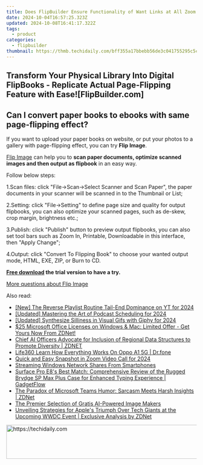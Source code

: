 ```yaml
---
title: Does FlipBuilder Ensure Functionality of Want Links at All Zoom Levels on Web Pages?
date: 2024-10-04T16:57:25.323Z
updated: 2024-10-08T16:41:17.322Z
tags:
  - product
categories:
  - flipbuilder
thumbnail: https://thmb.techidaily.com/bff355a17bbebb56de3c041755295c5c8bf9f4acf5be59b973b9764a7f77ac05.jpg
---
```


## Transform Your Physical Library Into Digital FlipBooks - Replicate Actual Page-Flipping Feature with Ease![FlipBuilder.com]

## Can I convert paper books to ebooks with same page-flipping effect?

If you want to upload your paper books on website, or put your photos to a gallery with page-flipping effect, you can try **Flip Image**. 

[Flip Image](https://tools.techidaily.com/flipbuilder/products/) can help you to **scan paper documents, optimize scanned images and then output as flipbook** in an easy way.

Follow below steps:

1.Scan files: click "File->Scan->Select Scanner and Scan Paper", the paper documents in your scanner will be scanned in to the Thumbnail or List;

2.Setting: click "File->Setting" to define page size and quality for output flipbooks, you can also optimize your scanned pages, such as de-skew, crop margin, brightness etc.;

3.Publish: click "Publish" button to preview output flipbooks, you can also set tool bars such as Zoom In, Printable, Downloadable in this interface, then "Apply Change";

4.Output: click "Convert To Flipping Book" to choose your wanted output mode, HTML, EXE, ZIP, or Burn to CD.

**[Free download](https://tools.techidaily.com/flipbuilder/products/) the trial version to have a try.** 

[More questions about Flip Image](https://tools.techidaily.com/flipbuilder/products/)

<ins class="adsbygoogle"
     style="display:block"
     data-ad-format="autorelaxed"
     data-ad-client="ca-pub-7571918770474297"
     data-ad-slot="1223367746"></ins>

<ins class="adsbygoogle"
     style="display:block"
     data-ad-client="ca-pub-7571918770474297"
     data-ad-slot="8358498916"
     data-ad-format="auto"
     data-full-width-responsive="true"></ins>

<span class="atpl-alsoreadstyle">Also read:</span>
<div><ul>
<li><a href="https://youtube-data.techidaily.com/he-reverse-playlist-routine-tail-end-dominance-on-yt-for-2024/"><u>[New] The Reverse Playlist Routine Tail-End Dominance on YT for 2024</u></a></li>
<li><a href="https://fox-cloud.techidaily.com/updated-mastering-the-art-of-podcast-scheduling-for-2024/"><u>[Updated] Mastering the Art of Podcast Scheduling for 2024</u></a></li>
<li><a href="https://fox-glue.techidaily.com/updated-synthesize-silliness-in-visual-gifs-with-giphy-for-2024/"><u>[Updated] Synthesize Silliness in Visual Gifs with Giphy for 2024</u></a></li>
<li><a href="https://win-premium.techidaily.com/25-microsoft-office-licenses-on-windows-and-mac-limited-offer-get-yours-now-from-zdnet/"><u>$25 Microsoft Office Licenses on Windows & Mac: Limited Offer - Get Yours Now From ZDNet!</u></a></li>
<li><a href="https://win-premium.techidaily.com/chief-ai-officers-advocate-for-inclusion-of-regional-data-structures-to-promote-diversity-zdnet/"><u>Chief AI Officers Advocate for Inclusion of Regional Data Structures to Promote Diversity | ZDNET</u></a></li>
<li><a href="https://fake-location.techidaily.com/life360-learn-how-everything-works-on-oppo-a1-5g-drfone-by-drfone-virtual-android/"><u>Life360 Learn How Everything Works On Oppo A1 5G | Dr.fone</u></a></li>
<li><a href="https://screen-capture.techidaily.com/quick-and-easy-snapshot-in-zoom-video-call-for-2024/"><u>Quick and Easy Snapshot in Zoom Video Call for 2024</u></a></li>
<li><a href="https://win11.techidaily.com/streaming-windows-network-shares-from-smartphones/"><u>Streaming Windows Network Shares From Smartphones</u></a></li>
<li><a href="https://win-premium.techidaily.com/surface-pro-e8s-best-match-comprehensive-review-of-the-rugged-brydge-sp-max-plus-case-for-enhanced-typing-experience-gadgetflow/"><u>Surface Pro E8's Best Match: Comprehensive Review of the Rugged Brydge SP Max Plus Case for Enhanced Typing Experience | GadgetFlow</u></a></li>
<li><a href="https://win-premium.techidaily.com/the-paradox-of-microsoft-teams-humor-sarcasm-meets-harsh-insights-zdnet/"><u>The Paradox of Microsoft Teams Humor: Sarcasm Meets Harsh Insights | ZDNet</u></a></li>
<li><a href="https://tech-hub.techidaily.com/the-premier-selection-of-gratis-ai-powered-image-makers/"><u>The Premier Selection of Gratis AI-Powered Image Makers</u></a></li>
<li><a href="https://win-premium.techidaily.com/unveiling-strategies-for-apples-triumph-over-tech-giants-at-the-upcoming-wwdc-event-exclusive-analysis-by-zdnet/"><u>Unveiling Strategies for Apple's Triumph Over Tech Giants at the Upcoming WWDC Event | Exclusive Analysis by ZDNet</u></a></li>
</ul></div>

<!-- affiliate ads begin -->
<a href="https://appsumo.8odi.net/c/5597632/2123738/7443" target="_top" id="2123738">
  <img src="//a.impactradius-go.com/display-ad/7443-2123738" border="0" alt="https://techidaily.com" width="600" height="90"/>
</a>
<img height="0" width="0" src="https://appsumo.8odi.net/i/5597632/2123738/7443" style="position:absolute;visibility:hidden;" border="0" />
<!-- affiliate ads end -->

